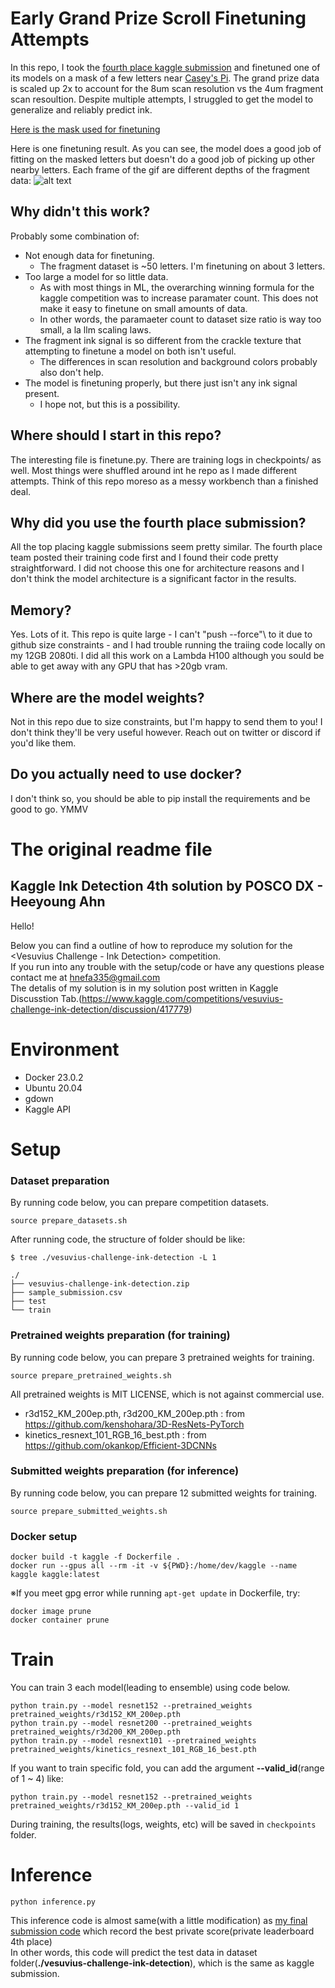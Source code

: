 # Early Grand Prize Scroll Finetuning Attempts

In this repo, I took the [fourth place kaggle submission](https://github.com/AhnHeeYoung/Competition/tree/master/kaggle) and finetuned one of its models on a mask of a few letters near [Casey's Pi](https://twitter.com/CJHandmer/status/1674835928928649265). The grand prize data is scaled up 2x to account for the 8um scan resolution vs the 4um fragment scan resoultion. Despite multiple attempts, I struggled to get the model to generalize and reliably predict ink.

[Here is the mask used for finetuning](https://github.com/lukeboi/scroll-fourth-second/blob/master/promising_cropped_7_2/inital_mask.png)

Here is one finetuning result. As you can see, the model does a good job of fitting on the masked letters but doesn't do a good job of picking up other nearby letters. Each frame of the gif are different depths of the fragment data:
![alt text](https://github.com/lukeboi/scroll-fourth-second/blob/master/m/animation.gif)


## Why didn't this work?
Probably some combination of:
- Not enough data for finetuning.
  - The fragment dataset is ~50 letters. I'm finetuning on about 3 letters.
- Too large a model for so little data.
  - As with most things in ML, the overarching winning formula for the kaggle competition was to increase paramater count. This does not make it easy to finetune on small amounts of data.
  - In other words, the paramaeter count to dataset size ratio is way too small, a la llm scaling laws.
- The fragment ink signal is so different from the crackle texture that attempting to finetune a model on both isn't useful.
  - The differences in scan resolution and background colors probably also don't help.
- The model is finetuning properly, but there just isn't any ink signal present.
  - I hope not, but this is a possibility.

## Where should I start in this repo?
The interesting file is finetune.py. There are training logs in checkpoints/ as well. Most things were shuffled around int he repo as I made different attempts. Think of this repo moreso as a messy workbench than a finished deal.

## Why did you use the fourth place submission?
All the top placing kaggle submissions seem pretty similar. The fourth place team posted their training code first and I found their code pretty straightforward. I did not choose this one for architecture reasons and I don't think the model architecture is a significant factor in the results.

## Memory?
Yes. Lots of it. This repo is quite large - I can't "push --force"\ to it due to github size constraints - and I had trouble running the traiing code locally on my 12GB 2080ti. I did all this work on a Lambda H100 although you sould be able to get away with any GPU that has >20gb vram.

## Where are the model weights?
Not in this repo due to size constraints, but I'm happy to send them to you! I don't think they'll be very useful however. Reach out on twitter or discord if you'd like them.

## Do you actually need to use docker?
I don't think so, you should be able to pip install the requirements and be good to go. YMMV

# The original readme file

## Kaggle Ink Detection 4th solution by POSCO DX - Heeyoung Ahn


Hello!

Below you can find a outline of how to reproduce my solution for the <Vesuvius Challenge - Ink Detection> competition.   
If you run into any trouble with the setup/code or have any questions please contact me at hnefa335@gmail.com   
The detalis of my solution is in my solution post written in Kaggle Discusstion Tab.(https://www.kaggle.com/competitions/vesuvius-challenge-ink-detection/discussion/417779)   


# Environment
- Docker 23.0.2
- Ubuntu 20.04
- gdown
- Kaggle API


# Setup

### Dataset preparation
By running code below, you can prepare competition datasets.
```
source prepare_datasets.sh
```

After running code, the structure of folder should be like:

```
$ tree ./vesuvius-challenge-ink-detection -L 1

./
├── vesuvius-challenge-ink-detection.zip
├── sample_submission.csv
├── test
└── train
```

### Pretrained weights preparation (for training)
By running code below, you can prepare 3 pretrained weights for training.   
```
source prepare_pretrained_weights.sh
```
All pretrained weights is MIT LICENSE, which is not against commercial use.   
- r3d152_KM_200ep.pth, r3d200_KM_200ep.pth : from https://github.com/kenshohara/3D-ResNets-PyTorch
- kinetics_resnext_101_RGB_16_best.pth : from https://github.com/okankop/Efficient-3DCNNs

### Submitted weights preparation (for inference)
By running code below, you can prepare 12 submitted weights for training.
```
source prepare_submitted_weights.sh
```

### Docker setup
``` 
docker build -t kaggle -f Dockerfile . 
docker run --gpus all --rm -it -v ${PWD}:/home/dev/kaggle --name kaggle kaggle:latest
```

※If you meet gpg error while running ```apt-get update``` in Dockerfile, try:
```
docker image prune
docker container prune
```


# Train
You can train 3 each model(leading to ensemble) using code below.
```
python train.py --model resnet152 --pretrained_weights pretrained_weights/r3d152_KM_200ep.pth
python train.py --model resnet200 --pretrained_weights pretrained_weights/r3d200_KM_200ep.pth
python train.py --model resnext101 --pretrained_weights pretrained_weights/kinetics_resnext_101_RGB_16_best.pth
```

If you want to train specific fold, you can add the argument **--valid_id**(range of 1 ~ 4) like:
```
python train.py --model resnet152 --pretrained_weights pretrained_weights/r3d152_KM_200ep.pth --valid_id 1
```

During training, the results(logs, weights, etc) will be saved in ```checkpoints``` folder.


# Inference
```
python inference.py
```

This inference code is almost same(with a little modification) as [my final submission code](https://www.kaggle.com/code/ahnheeyoung1/ink-detection-inference) which record the best private score(private leaderboard 4th place)   
In other words, this code will predict the test data in dataset folder(**./vesuvius-challenge-ink-detection**), which is the same as kaggle submission.   
